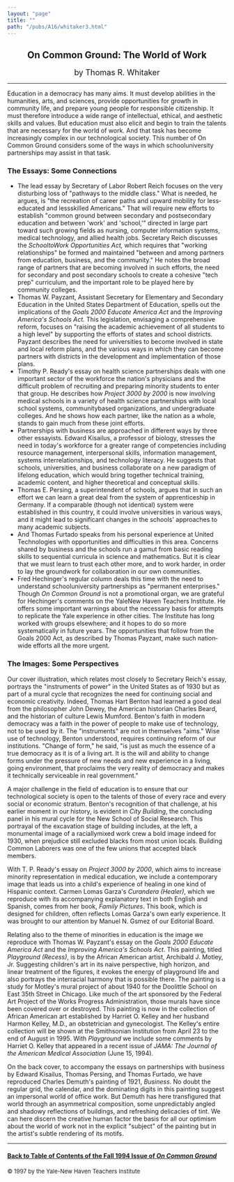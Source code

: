 ```yaml
---
layout: "page"
title: ""
path: "/pubs/A16/whitaker3.html"
---
```

<main>
<center>
<h2>
On Common Ground: The World of Work</h2>
<p><font size="+1">by Thomas R. Whitaker</font>
</p></center>
<hr/>
Education in a democracy has many aims.  It must develop abilities  in the
humanities, arts, and sciences, provide opportunities for  growth in
community life, and prepare young people for responsible  citizenship.  It
must therefore introduce a wide range of intellectual,  ethical, and
aesthetic skills and values.  But education must also elicit  and begin to
train the talents that are necessary for the world of  work. And that task
has become increasingly complex in our  technological society.
This number of On Common Ground considers some of the ways in  which
school­university partnerships may assist in that task.
<h3> The Essays:  Some Connections</h3>
<ul>
<li>
The lead essay by Secretary of Labor Robert Reich focuses on the  very
disturbing loss of  "pathways to the middle class." What is  needed, he
argues, is "the re­creation of career paths and upward  mobility for
less­educated and less­skilled Americans." That will  require
new efforts to establish "common ground between secondary  and
post­secondary education and between 'work' and 'school,'"  directed
in large part toward such growing fields as nursing,  computer information
systems, medical technology, and allied health  jobs. Secretary Reich
discusses the <i>School­to­Work Opportunities Act,</i>   which
requires that "working relationships" be formed and  maintained "between
and among partners from education, business,  and the community." He notes
the broad range of partners that are  becoming involved in such efforts,
the need for secondary and post­ secondary schools to create a
cohesive "tech prep" curriculum, and  the important role to be played here
by community colleges.
</li><li>Thomas W. Payzant, Assistant Secretary for Elementary and  Secondary
Education in the United States Department of Education,  spells out the
implications of the <i>Goals 2000 Educate America Act</i>   and the
<i>Improving America's Schools Act.</i>  This legislation, envisaging  a
comprehensive reform, focuses on "raising the academic  achievement of all
students to a high level" by supporting the efforts  of states and school
districts. Payzant describes the need for  universities to become involved
in state and local reform plans, and  the various ways in which they can
become partners with districts in  the development and implementation of
those plans.
</li><li>Timothy P. Ready's essay on health science partnerships deals with
one important sector of the workforce the nation's physicians and  the
difficult problem of recruiting and preparing minority students  to enter
that group. He describes how <i>Project 3000 by 2000 </i> is now
involving medical schools in a variety of health science partnerships
with local school systems, community­based organizations, and
undergraduate colleges. And he shows how each partner, like the  nation as
a whole, stands to gain much from these joint efforts.
</li><li>Partnerships with business are approached in different ways by  three
other essayists.  Edward Kisailus, a professor of biology,  stresses the
need in today's workforce for a greater range of  competencies including
resource management, interpersonal skills,  information management,
systems interrelationships, and technology  literacy. He suggests that
schools, universities, and business  collaborate on a new paradigm of
lifelong education, which would  bring together technical training,
academic content, and higher  theoretical and conceptual skills.  
</li><li>Thomas E. Persing, a superintendent of schools, argues that in such
an effort we can learn a great deal from the system of apprenticeship  in
Germany. If a comparable (though not identical) system were  established
in this country, it could involve universities in various  ways, and it
might lead to significant changes in the schools'  approaches to many
academic subjects. 
</li><li>And Thomas Furtado speaks from his personal experience at United
Technologies with opportunities and difficulties in this area. Concerns
shared by business and the schools run a gamut from basic reading  skills
to sequential curricula in science and mathematics. But it is  clear that
we must learn to trust each other more, and to work  harder, in order to
lay the groundwork for collaboration in our own  communities.
</li><li>Fred Hechinger's regular column deals this time with the need to
understand school­university partnerships as "permanent
enterprises." Though <i>On Common Ground </i>is not a promotional organ,
we are grateful for Hechinger's comments on the Yale­New Haven
Teachers Institute. He offers some important warnings about the  necessary
basis for attempts to replicate the Yale experience in other  cities. The
Institute has long worked with groups elsewhere; and it  hopes to do so
more systematically in future years. The opportunities  that follow from
the Goals 2000 Act, as described by Thomas  Payzant, make such
nation­wide efforts all the more urgent. 
</li></ul>
<h3>The Images:  Some Perspectives</h3>
Our cover illustration, which relates most closely to Secretary Reich's
essay, portrays the "instruments of power" in the United States as of
1930 but as part of a mural cycle that recognizes the need for  continuing
social and economic creativity. Indeed, Thomas Hart  Benton had learned a
good deal from the philosopher John Dewey,  the American historian Charles
Beard, and the historian of culture  Lewis Mumford. Benton's faith in
modern democracy was a faith in  the power of people to make use of
technology, not to be used by it.   The "instruments" are not in
themselves "aims."  Wise use of  technology, Benton understood, requires
continuing reform of our  institutions. "Change of form," he said, "is
just as much the essence of  a true democracy as it is of a living art. It
is the will and ability to  change forms under the pressure of new needs
and new experience  in a living, going environment, that proclaims the
very reality of  democracy and makes it technically serviceable in real
government."
<p>
A major challenge in the field of education is to ensure that our
technological society is open to the talents of those of every race and
every social or economic stratum.  Benton's recognition of that
challenge, at his earlier moment in our history, is evident in <i>City
Building</i>, the concluding panel in his mural cycle for the New School
of Social Research.  This portrayal of the excavation stage of building
includes, at the left, a monumental image of a racially­mixed work
crew a bold image indeed for 1930, when prejudice still excluded  blacks
from most union locals. Building Common Laborers was one of  the few
unions that accepted black members.
</p><p>
With T. P. Ready's essay on <i>Project 3000 by 2000</i>, which aims to
increase minority representation in medical education, we include a
contemporary image that leads us into a child's experience of healing  in
one kind of Hispanic context.  Carmen Lomas Garza's <i>Curandera
(Healer)</i>, which we reproduce with its accompanying explanatory text
in both English and Spanish, comes from her book, <i>Family Pictures</i>.
This book, which is designed for children, often reflects Lomas  Garza's
own early experience.  It was brought to our attention by  Manuel N. Gsmez
of our Editorial Board.
</p><p>
Relating also to the theme of minorities in education is the image we
reproduce with Thomas W. Payzant's essay on the <i>Goals 2000  Educate
America Act</i> and the<i> Improving America's Schools Act</i>.  This
painting, titled <i>Playground (Recess)</i>, is by the African American
artist, Archibald J. Motley, Jr.  Suggesting children's art in its naive
perspective, high horizon, and linear treatment of the figures, it  evokes
the energy of playground life and also portrays the  interracial harmony
that is possible there.  The painting is a study  for Motley's mural
project of about 1940 for the Doolittle School on  East 35th Street in
Chicago.  Like much of the art sponsored by the  Federal Art Project of
the Works Progress Administration, those  murals have since been covered
over or destroyed.  This painting is  now in the collection of African
American art established by Harriet  O. Kelley and her husband Harmon
Kelley, M.D., an obstetrician and  gynecologist.  The Kelley's entire
collection will be shown at the  Smithsonian Institution from April 23 to
the end of August in 1995.   With <i>Playground</i> we include some
comments by Harriet O. Kelley  that appeared in a recent issue of <i>JAMA:
The Journal of the  American Medical Association </i>(June 15, 1994).
</p><p>
On the back cover, to accompany the essays on partnerships with  business
by Edward Kisailus, Thomas Persing, and Thomas Furtado,  we have
reproduced Charles Demuth's painting of 1921, <i>Business</i>.  No  doubt
the regular grid, the calendar, and the dominating digits in this
painting suggest an impersonal world of office work.  But Demuth has  here
transfigured that world through an asymmetrical composition,  some
unpredictably angled and shadowy reflections of buildings, and  refreshing
delicacies of tint.  We can here discern the creative human  factor the
basis for all our optimism about the world of work not in  the explicit
"subject" of the painting but in the artist's subtle  rendering of its
motifs.
</p><hr/>
<h4><a href=".\">Back to
Table of Contents of the Fall 1994 Issue of <i>On Common
Ground</i></a>
</h4>
<font size="-1">© 1997 by the Yale-New Haven Teachers Institute
</font></main>